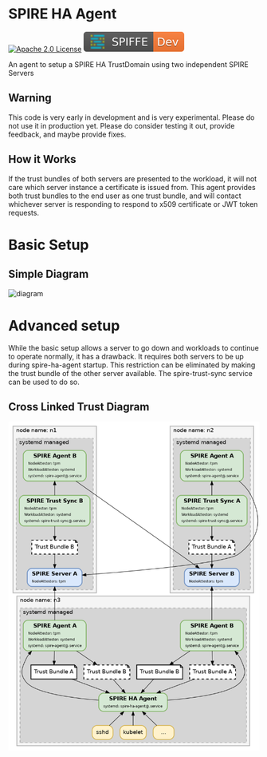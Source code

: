 # SPIRE HA Agent

[![Apache 2.0 License](https://img.shields.io/github/license/spiffe/helm-charts)](https://opensource.org/licenses/Apache-2.0)
[![Development Phase](https://github.com/spiffe/spiffe/blob/main/.img/maturity/dev.svg)](https://github.com/spiffe/spiffe/blob/main/MATURITY.md#development)

An agent to setup a SPIRE HA TrustDomain using two independent SPIRE Servers

## Warning

This code is very early in development and is very experimental. Please do not use it in production yet. Please do consider testing it out, provide feedback,
and maybe provide fixes.

## How it Works

If the trust bundles of both servers are presented to the workload, it will not care which server instance a certificate is issued from. This agent provides
both trust bundles to the end user as one trust bundle, and will contact whichever server is responding to respond to x509 certificate or JWT token requests.

# Basic Setup

## Simple Diagram

![diagram](diagram.png)

# Advanced setup

While the basic setup allows a server to go down and workloads to continue to operate normally, it has a drawback. It requires both servers to be up during spire-ha-agent startup. This restriction can be eliminated by making the trust bundle of the other server available. The spire-trust-sync service can be used to do so.

## Cross Linked Trust Diagram

![diagram](diagram2.png)

